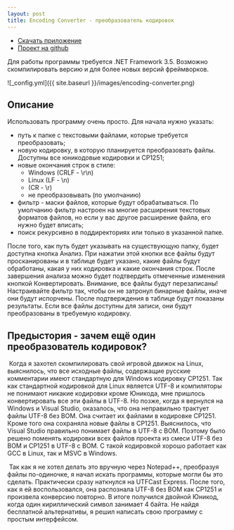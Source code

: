 ```yaml
---
layout: post
title: Encoding Converter - преобразователь кодировок
---
```


- [Скачать приложение](https://github.com/gammaker/encoding-converter/blob/master/bin/Release/EncodingConverter.exe?raw=true)
- [Проект на github](https://github.com/gammaker/encoding-converter/)

Для работы программы требуется .NET Framework 3.5. Возможно скомпилировать версию и для более новых версий фреймворков.

![_config.yml]({{ site.baseurl }}/images/encoding-converter.png)

## Описание
 Использовать программу очень просто. Для начала нужно указать:
 
- путь к папке с текстовыми файлами, которые требуется преобразовать;
- новую кодировку, в которую планируется преобразовать файлы. Доступны все юникодовые кодировки и CP1251;
- новые окончания строк в стиле:
  - Windows (CRLF - \r\n)
  - Linux (LF - \n)
  - (CR - \r)
  - не преобразовывать (по умолчанию)
- фильтр - маски файлов, которые будут обрабатываться. По умолчанию фильтр настроен на многие расширения текстовых форматов файлов, но если у вас другое расширение файла, его нужно будет вписать;
- поиск рекурсивно в поддиректориях или только в указанной папке.

После того, как путь будет указывать на существующую папку, будет доступна кнопка Анализ.
При нажатии этой кнопки все файлы будут просканированы и в таблице будет указано, какие файлы будут обработаны, какая у них кодировка и какие окончания строк.
После завершения анализа можно будет подтвердить отмеченные изменения кнопкой Конвертировать. Внимание, все файлы будут перезаписаны!
Настраивайте фильтр так, чтобы он не затронул бинарные файлы, иначе они будут испорчены.
После подтверждения в таблице будут показаны результаты. Если все файлы доступны для записи, они будут преобразованы в требуемую кодировку.
 


## Предыстория - зачем ещё один преобразователь кодировок?

&nbsp;Когда я захотел скомпилировать свой игровой движок на Linux, выяснилось, что все исходные файлы,
содержащие русские комментарии имеют стандартную для Windows кодировку CP1251.
Так как стандартной кодировкой для Linux является UTF-8 и компиляторы не понимают никакие кодировки кроме Юникода, мне пришлось конвертировать все эти файлы в UTF-8.
Но позже, когда я вернулся на Windows и Visual Studio, оказалось, что она неправильно трактует файлы UTF-8 без BOM.
Она считает их файлами в кодировке CP1251. Кроме того она сохраняла новые файлы в CP1251.
Выяснилось, что Visual Studio правильно понимает файлы в UTF-8 с BOM.
Поэтому было решено поменять кодировки всех файлов проекта из смеси UTF-8 без BOM и CP1251 в UTF-8 с BOM.
С такой кодировкой хорошо работает как GCC в Linux, так и MSVC в Windows.

&nbsp;Так как я не хотел делать это вручную через Notepad++, преобразуя файлы по-одиночке, я начал искать программы, которые могли бы это сделать.
Практически сразу наткнулся на UTFCast Express.
После того, как я ей воспользовался, она распознала UTF-8 без BOM как CP1251 и произвела конверсию повторно.
В итоге получился двойной Юникод, когда один кириллический символ занимает 4 байта.
Не найдя бесплатной альтернативы, я решил написать свою программу с простым интерфейсом.




